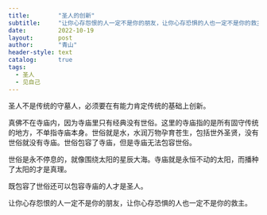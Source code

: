 ```yaml
---
title:        "圣人的创新"
subtitle:     "让你心存怨恨的人一定不是你的朋友，让你心存恐惧的人也一定不是你的救主"
date:         2022-10-19
layout:       post
author:       "青山"
header-style: text
catalog:      true
tags:
  - 圣人
  - 见自己
---
```


圣人不是传统的守墓人，必须要在有能力肯定传统的基础上创新。

真佛不在寺庙内，因为寺庙里只有经典没有世俗。这里的寺庙指的是所有固守传统的地方，不单指寺庙本身。世俗就是水，水润万物孕育苍生，包括世外圣贤，没有世俗就没有寺庙。世俗包容了寺庙，但是寺庙无法包容世俗。

世俗是永不停息的，就像围绕太阳的星辰大海。寺庙就是永恒不动的太阳，而播种了太阳的才是真理。

既包容了世俗还可以包容寺庙的人才是圣人。

让你心存怨恨的人一定不是你的朋友，让你心存恐惧的人也一定不是你的救主。 